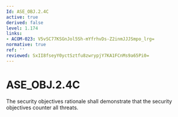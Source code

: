 ```yaml
---
Id: ASE_OBJ.2.4C
active: true
derived: false
level: 1.174
links:
- ACOM-023: V5vSC77KSGnJol5Sh-mYfrhvDs-Z2inmJJJSmpo_lrg=
normative: true
ref: ''
reviewed: SxII8fseyY0yctSztfu8zwrypjY7KA1FCnMs9a65Pi0=
---
```


# ASE_OBJ.2.4C

The security objectives rationale shall demonstrate that the security objectives counter all threats.